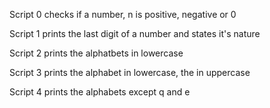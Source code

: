 Script 0 checks if a number, n is positive, negative or 0

Script 1 prints the last digit of a number and states it's nature

Script 2 prints the alphatbets in lowercase

Script 3 prints the alphabet in lowercase, the in uppercase

Script 4 prints the alphabets except q and e
